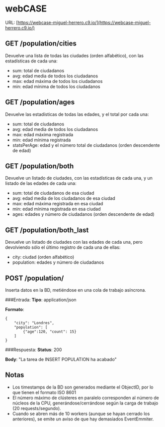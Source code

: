 # webCASE
URL: [https://webcase-miguel-herrero.c9.io/](https://webcase-miguel-herrero.c9.io/)

## GET /population/cities
Devuelve una lista de todas las ciudades (orden alfabético), con las estadísticas de cada una:

- sum: total de ciudadanos
- avg: edad media de todos los ciudadanos
- max: edad máxima de todos los ciudadanos
- min: edad mínima de todos los ciudadanos

## GET /population/ages
Devuelve las estadísticas de todas las edades, y el total por cada una:

- sum: total de ciudadanos
- avg: edad media de todos los ciudadanos
- max: edad máxima registrada
- min: edad mínima registrada
- statsPerAge: edad y el número total de ciudadanos (orden descendente de edad)

## GET /population/both
Devuelve un listado de ciudades, con las estadísticas de cada una, y un listado de las edades de cada una:

- sum: total de ciudadanos de esa ciudad
- avg: edad media de los ciudadanos de esa ciudad
- max: edad máxima registrada en esa ciudad
- min: edad mínima registrada en esa ciudad
- ages: edades y número de ciudadanos (orden descendente de edad)

## GET /population/both_last
Devuelve un listado de ciudades con las edades de cada una, pero devolviendo sólo el último registro de cada una de ellas:

- city: ciudad (orden alfabético)
- population: edades y número de ciudadanos

## POST /population/
Inserta datos en la BD, metiéndose en una cola de trabajo asíncrona.

###Entrada:
**Tipo**: application/json

**Formato**:

    {
    	"city": "Londres",
    	"population": [
			{"age":120, "count": 15}
    	]
	}

###Respuesta:
**Status**: 200

**Body**: "La tarea de INSERT POPULATION ha acabado"

## Notas
- Los timestamps de la BD son generados mediante el ObjectID, por lo que tienen el formato ISO 8601
- El número máximo de clústeres en paralelo corresponden al número de núcleos de la CPU, generándose/cerrándose según la carga de trabajo (20 requests/segundo).
- Cuando se abren más de 10 workers (aunque se hayan cerrado los anteriores), se emite un aviso de que hay demasiados EventEmmiter.